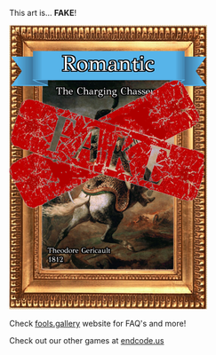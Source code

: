 This art is... 
 **FAKE**! 
 
 ![alt text](The_Charging_Chasseur_Fake.png?raw=true "Artwork Card")  
 
 Check [fools.gallery](https://fools.gallery/) website for FAQ's and more! 
 
 Check out our other games at [endcode.us](https://endcode.us/)